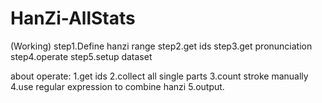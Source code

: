 # HanZi-AllStats
(Working)
step1.Define hanzi range
step2.get ids
step3.get pronunciation
step4.operate
step5.setup dataset

about operate:
1.get ids
2.collect all single parts
3.count stroke manually
4.use regular expression to combine hanzi
5.output.

